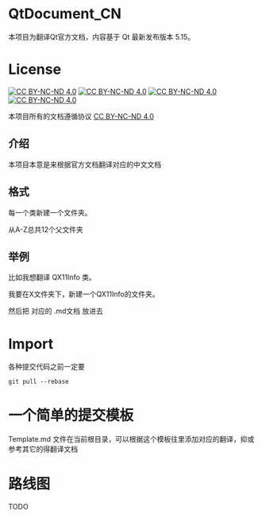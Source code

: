 # QtDocument_CN

本项目为翻译Qt官方文档，内容基于 Qt 最新发布版本 5.15。

# License
[![CC BY-NC-ND 4.0](https://creativecommons.org/images/deed/cc_icon_white_x2.png)](https://creativecommons.org/licenses/by-nc-nd/4.0/deed.zh)
[![CC BY-NC-ND 4.0](https://creativecommons.org/images/deed/attribution_icon_white_x2.png)](https://creativecommons.org/licenses/by-nc-nd/4.0/deed.zh)
[![CC BY-NC-ND 4.0](https://creativecommons.org/images/deed/nc_white_x2.png)](https://creativecommons.org/licenses/by-nc-nd/4.0/deed.zh)
[![CC BY-NC-ND 4.0](https://creativecommons.org/images/deed/nd_white_x2.png)](https://creativecommons.org/licenses/by-nc-nd/4.0/deed.zh)

本项目所有的文档遵循协议 [CC BY-NC-ND 4.0](https://creativecommons.org/licenses/by-nc-nd/4.0/deed.zh) 

## 介绍

本项目本意是来根据官方文档翻译对应的中文文档

## 格式

每一个类新建一个文件夹。

从A-Z总共12个父文件夹

## 举例

比如我想翻译 QX11Info 类。

我要在X文件夹下，新建一个QX11Info的文件夹。

然后把 对应的 .md文档 放进去


# Import

各种提交代码之前一定要

```shell
git pull --rebase
```

# 一个简单的提交模板

Template.md 文件在当前根目录，可以根据这个模板往里添加对应的翻译，抑或参考其它的得翻译文档

# 路线图

TODO
